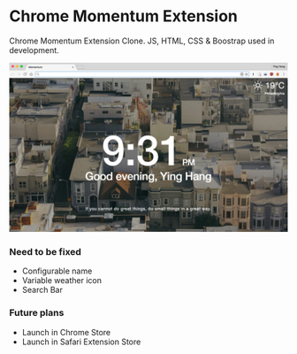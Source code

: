 # Chrome Momentum Extension

Chrome Momentum Extension Clone. JS, HTML, CSS & Boostrap used in development.

![Alt text](/screenshot.jpg)

### Need to be fixed
- Configurable name
- Variable weather icon
- Search Bar

### Future plans
- Launch in Chrome Store
- Launch in Safari Extension Store
